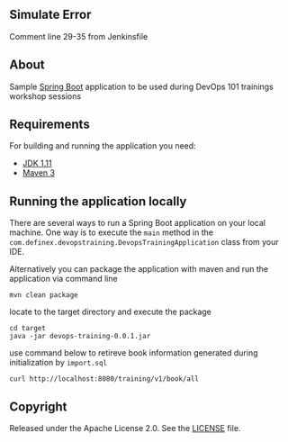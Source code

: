 ## Simulate Error
Comment line 29-35 from Jenkinsfile

## About
Sample [Spring Boot](http://projects.spring.io/spring-boot/) application to be used during DevOps 101 trainings workshop sessions

## Requirements

For building and running the application you need:

- [JDK 1.11](https://jdk.java.net/archive/)
- [Maven 3](https://maven.apache.org)

## Running the application locally

There are several ways to run a Spring Boot application on your local machine. One way is to execute the `main` method in the `com.definex.devopstraining.DevopsTrainingApplication` class from your IDE.

Alternatively you can package the application with maven and run the application via command line
```shell
mvn clean package
```
locate to the target directory and execute the package
```shell
cd target
java -jar devops-training-0.0.1.jar
```

use command below to retireve book information generated during initialization by `import.sql`
```shell
curl http://localhost:8080/training/v1/book/all
```

## Copyright

Released under the Apache License 2.0. See the [LICENSE](https://github.com/codecentric/springboot-sample-app/blob/master/LICENSE) file.
